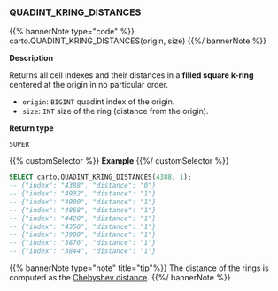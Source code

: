 ### QUADINT_KRING_DISTANCES

{{% bannerNote type="code" %}}
carto.QUADINT_KRING_DISTANCES(origin, size)
{{%/ bannerNote %}}

**Description**

Returns all cell indexes and their distances in a **filled square k-ring** centered at the origin in no particular order.

* `origin`: `BIGINT` quadint index of the origin.
* `size`: `INT` size of the ring (distance from the origin).

**Return type**

`SUPER`

{{% customSelector %}}
**Example**
{{%/ customSelector %}}

```sql
SELECT carto.QUADINT_KRING_DISTANCES(4388, 1);
-- {"index": "4388", "distance": "0"}
-- {"index": "4932", "distance": "1"}
-- {"index": "4900", "distance": "1"}
-- {"index": "4868", "distance": "1"}
-- {"index": "4420", "distance": "1"}
-- {"index": "4356", "distance": "1"}
-- {"index": "3908", "distance": "1"}
-- {"index": "3876", "distance": "1"}
-- {"index": "3844", "distance": "1"}
```

{{% bannerNote type="note" title="tip"%}}
The distance of the rings is computed as the [Chebyshev distance](https://en.wikipedia.org/wiki/Chebyshev_distance).
{{%/ bannerNote %}}
